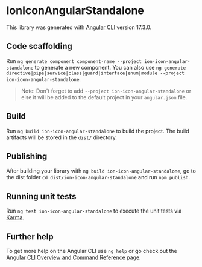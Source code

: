 # IonIconAngularStandalone

This library was generated with [Angular CLI](https://github.com/angular/angular-cli) version 17.3.0.

## Code scaffolding

Run `ng generate component component-name --project ion-icon-angular-standalone` to generate a new component. You can also use `ng generate directive|pipe|service|class|guard|interface|enum|module --project ion-icon-angular-standalone`.
> Note: Don't forget to add `--project ion-icon-angular-standalone` or else it will be added to the default project in your `angular.json` file. 

## Build

Run `ng build ion-icon-angular-standalone` to build the project. The build artifacts will be stored in the `dist/` directory.

## Publishing

After building your library with `ng build ion-icon-angular-standalone`, go to the dist folder `cd dist/ion-icon-angular-standalone` and run `npm publish`.

## Running unit tests

Run `ng test ion-icon-angular-standalone` to execute the unit tests via [Karma](https://karma-runner.github.io).

## Further help

To get more help on the Angular CLI use `ng help` or go check out the [Angular CLI Overview and Command Reference](https://angular.io/cli) page.
